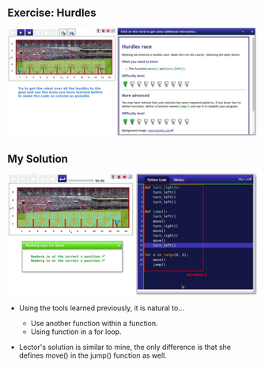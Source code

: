 ## **Exercise: Hurdles**

![Alt challenge](pic/01.jpg)

## **My Solution**

![Alt solution](pic/02.jpg)

- Using the tools learned previously, it is natural to...

  - Use another function within a function.
  - Using function in a for loop.

- Lector's solution is similar to mine, the only difference is that she defines move() in the jump() function as well.
